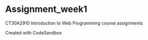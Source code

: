 # Assignment_week1

CT30A2910 Introduction to Web Programming course assignments

Created with CodeSandbox
